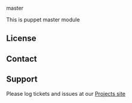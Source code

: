 master

This is puppet master module

License
-------


Contact
-------


Support
-------

Please log tickets and issues at our [Projects site](http://projects.example.com)
